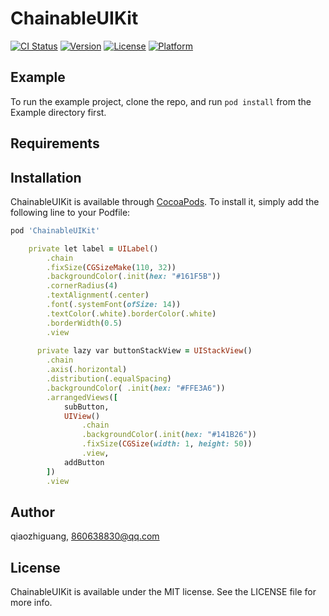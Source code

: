 # ChainableUIKit

[![CI Status](https://img.shields.io/travis/qiaozhiguang/ChainableUIKit.svg?style=flat)](https://travis-ci.org/qiaozhiguang/ChainableUIKit)
[![Version](https://img.shields.io/cocoapods/v/ChainableUIKit.svg?style=flat)](https://cocoapods.org/pods/ChainableUIKit)
[![License](https://img.shields.io/cocoapods/l/ChainableUIKit.svg?style=flat)](https://cocoapods.org/pods/ChainableUIKit)
[![Platform](https://img.shields.io/cocoapods/p/ChainableUIKit.svg?style=flat)](https://cocoapods.org/pods/ChainableUIKit)

## Example

To run the example project, clone the repo, and run `pod install` from the Example directory first.

## Requirements

## Installation

ChainableUIKit is available through [CocoaPods](https://cocoapods.org). To install
it, simply add the following line to your Podfile:

```ruby
pod 'ChainableUIKit'

    private let label = UILabel()
        .chain
        .fixSize(CGSizeMake(110, 32))
        .backgroundColor(.init(hex: "#161F5B"))
        .cornerRadius(4)
        .textAlignment(.center)
        .font(.systemFont(ofSize: 14))
        .textColor(.white).borderColor(.white)
        .borderWidth(0.5)
        .view
        
      private lazy var buttonStackView = UIStackView()
        .chain
        .axis(.horizontal)
        .distribution(.equalSpacing)
        .backgroundColor( .init(hex: "#FFE3A6"))
        .arrangedViews([
            subButton,
            UIView()
                .chain
                .backgroundColor(.init(hex: "#141B26"))
                .fixSize(CGSize(width: 1, height: 50))
                .view,
            addButton
        ])
        .view
```

## Author

qiaozhiguang, 860638830@qq.com

## License

ChainableUIKit is available under the MIT license. See the LICENSE file for more info.
